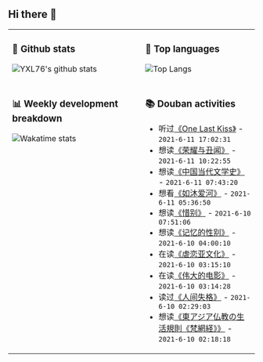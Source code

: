 ## Hi there 👋

<table>
<tr>
<td valign="top" width="54%">

### 🔭 Github stats

![YXL76's github stats](https://github-readme-stats.yxl76.vercel.app/api?username=YXL76&count_private=true&show_icons=true&include_all_commits=true&theme=prussian&line_height=28&disable_animations=true)

</td>

<td valign="top" width="46%">

### 🌱 Top languages

![Top Langs](https://github-readme-stats.yxl76.vercel.app/api/top-langs/?username=YXL76&layout=compact&theme=prussian&langs_count=8&hide=HTML,CSS,SCSS)

</td>
</tr>
<tr>
<td valign="top" width="54%">

### 📊 Weekly development breakdown

![Wakatime stats](https://github-readme-stats.yxl76.vercel.app/api/wakatime?username=YXL76&layout=compact&theme=prussian)


</td>
<td valign="top" width="46%">

### 📚 Douban activities

- 听过[《One Last Kiss》](https://music.douban.com/subject/35282427/) - `2021-6-11 17:02:31`
- 想读[《荣耀与丑闻》](https://book.douban.com/subject/25870783/) - `2021-6-11 10:22:55`
- 想读[《中国当代文学史》](https://book.douban.com/subject/2188233/) - `2021-6-11 07:43:20`
- 想看[《如沐爱河》](http://movie.douban.com/subject/5995338/) - `2021-6-11 05:36:50`
- 想读[《惜别》](https://book.douban.com/subject/35179567/) - `2021-6-10 07:51:06`
- 想读[《记忆的性别》](https://book.douban.com/subject/27030380/) - `2021-6-10 04:00:10`
- 在读[《虐恋亚文化》](https://book.douban.com/subject/1031857/) - `2021-6-10 03:15:10`
- 在读[《伟大的电影》](https://book.douban.com/subject/10739689/) - `2021-6-10 03:14:28`
- 读过[《人间失格》](https://book.douban.com/subject/24744505/) - `2021-6-10 02:29:03`
- 想读[《東アジア仏教の生活規則《梵網経》》](https://book.douban.com/subject/27013388/) - `2021-6-10 02:18:18`

</td>
</tr>
</table>

<!--
**YXL76/YXL76** is a ✨ _special_ ✨ repository because its `README.md` (this file) appears on your GitHub profile.

Here are some ideas to get you started:

- 🔭 I’m currently working on ...
- 🌱 I’m currently learning ...
- 👯 I’m looking to collaborate on ...
- 🤔 I’m looking for help with ...
- 💬 Ask me about ...
- 📫 How to reach me: ...
- 😄 Pronouns: ...
- ⚡ Fun fact: ...
-->

